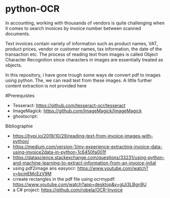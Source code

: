# python-OCR

In accounting, working with thousands of vendors is quite challenging when it comes to search invoices by invoice number between scanned documents.

Text invoices contain variety of information such as product names, VAT, product prices, vendor or customer names, tax information, the date of the transaction etc. The process of reading text from images is called Object Character Recognition since characters in images are essentially treated as objects.

In this repository, i have gone trough some ways de convert pdf to images using python. The, we can read text from these images. A little further content extraction is not provided here


#Prerequistes
- Tesseract: https://github.com/tesseract-ocr/tesseract
- ImageMagick: https://github.com/ImageMagick/ImageMagick 
- ghostscript: 



Bibliographie
- https://hypi.io/2019/10/29/reading-text-from-invoice-images-with-python/
- https://medium.com/version-1/my-experience-extracting-invoice-data-using-invoice2data-in-python-1c6450fa001f
- https://datascience.stackexchange.com/questions/33231/using-python-and-machine-learning-to-extract-information-from-an-invoice-inital
- using pdf2image ans easyocr: https://www.youtube.com/watch?v=bcmEMcEzV9M
- crreate rectangles in the pdf file using ocrmypdf: https://www.youtube.com/watch?app=desktop&v=glJi3LBgn9U
- a C# project: https://github.com/robela/OCR-Invoice

